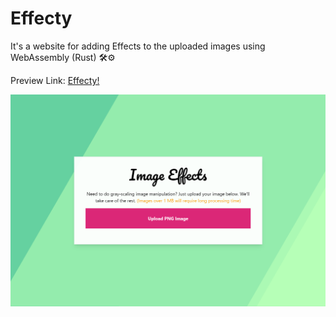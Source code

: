 # Effecty

It's a website for adding Effects to the uploaded images using WebAssembly (Rust) 🛠️⚙️

Preview Link: [Effecty!](https://effecty.vercel.app/)

![Alt Text](Effecty.png)
